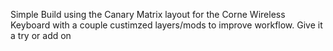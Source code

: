 Simple Build using the Canary Matrix layout for the Corne Wireless Keyboard with a couple custimzed layers/mods to improve workflow. Give it a try or add on
